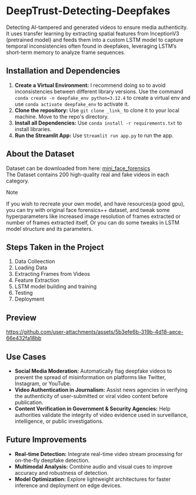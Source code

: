 # DeepTrust-Detecting-Deepfakes
Detecting AI-tampered and generated videos to ensure media authenticity. It uses transfer learning by extracting spatial features from InceptionV3 (pretrained model) and feeds them into a custom LSTM model to capture temporal inconsistencies often found in deepfakes, leveraging LSTM’s short-term memory to analyze frame sequences.
<br>
## Installation and Dependencies
1. **Create a Virtual Environment:** I recommend doing so to avoid inconsistencies between different library versions. Use the command `conda create -n deepfake_env python=3.12.4` to create a virtual env and use `conda activate deepfake_env` to activate it.
2. **Clone the repository:** Use  `git clone _link_` to clone it to your local machine. Move to the repo's directory.
3. **Install all Dependencies:** Use `conda install -r requirements.txt` to install libraries.
4. **Run the Streamlit App:** Use `Streamlit run app.py` to run the app.
## About the Dataset
Dataset can be downloaded from here: [mini_face_forensics](https://www.kaggle.com/datasets/rahulkumarroy92/mini-face-forensics)
<br>
The Dataset contains 200 high-quality real and fake videos in each category.
> [!Note]
> If you wish to recreate your own model, and have resources(a good gpu), you can try with original face forensics++ dataset, and tweak some hyperparameters like increased image resolution of frames extracted or number of frames extracted itself, Or you can do some tweaks in LSTM model structure and its parameters.
## Steps Taken in the Project
1. Data Colleection
2. Loading Data
3. Extracting Frames from Videos
4. Feature Extraction
5. LSTM model building and training
6. Testing
7. Deployment
## Preview
https://github.com/user-attachments/assets/5b3efe6b-319b-4d18-aece-66e432fa18bb
## Use Cases
- **Social Media Moderation:** Automatically flag deepfake videos to prevent the spread of misinformation on platforms like Twitter, Instagram, or YouTube.
- **Video Authentication in Journalism:** Assist news agencies in verifying the authenticity of user-submitted or viral video content before publication.
- **Content Verification in Government & Security Agencies:** Help authorities validate the integrity of video evidence used in surveillance, intelligence, or public investigations.
## Future Improvements
- **Real-time Detection:** Integrate real-time video stream processing for on-the-fly deepfake detection.
- **Multimodal Analysis:** Combine audio and visual cues to improve accuracy and robustness of detection.
- **Model Optimization:** Explore lightweight architectures for faster inference and deployment on edge devices.
